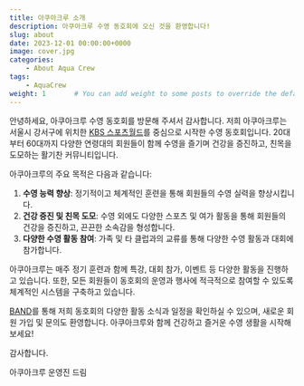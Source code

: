 ```yaml
---
title: 아쿠아크루 소개
description: 아쿠아크루 수영 동호회에 오신 것을 환영합니다!
slug: about
date: 2023-12-01 00:00:00+0000
image: cover.jpg
categories:
    - About Aqua Crew
tags:
    - AquaCrew
weight: 1       # You can add weight to some posts to override the default sorting (date descending)
---
```


안녕하세요, 아쿠아크루 수영 동호회를 방문해 주셔서 감사합니다. 저희 아쿠아크루는 서울시 강서구에 위치한 [KBS 스포츠월드](https://kbsbiz.co.kr/%ec%8a%a4%ed%8f%ac%ec%b8%a0%ec%9b%94%eb%93%9c/%ec%88%98%ea%b0%95%ec%95%88%eb%82%b41/)를 중심으로 시작한 수영 동호회입니다. 20대부터 60대까지 다양한 연령대의 회원들이 함께 수영을 즐기며 건강을 증진하고, 친목을 도모하는 활기찬 커뮤니티입니다.

아쿠아크루의 주요 목적은 다음과 같습니다:

1. **수영 능력 향상**: 정기적이고 체계적인 훈련을 통해 회원들의 수영 실력을 향상시킵니다.
2. **건강 증진 및 친목 도모**: 수영 외에도 다양한 스포츠 및 여가 활동을 통해 회원들의 건강을 증진하고, 끈끈한 소속감을 형성합니다.
3. **다양한 수영 활동 참여**: 가족 및 타 클럽과의 교류를 통해 다양한 수영 활동과 대회에 참가합니다.

아쿠아크루는 매주 정기 훈련과 함께 특강, 대회 참가, 이벤트 등 다양한 활동을 진행하고 있습니다. 또한, 모든 회원들이 동호회의 운영과 행사에 적극적으로 참여할 수 있도록 체계적인 시스템을 구축하고 있습니다.

[BAND](https://band.us/band/93484357)를 통해 저희 동호회의 다양한 활동 소식과 일정을 확인하실 수 있으며, 새로운 회원 가입 및 문의도 환영합니다. 아쿠아크루와 함께 건강하고 즐거운 수영 생활을 시작해 보세요!

감사합니다.

아쿠아크루 운영진 드림
